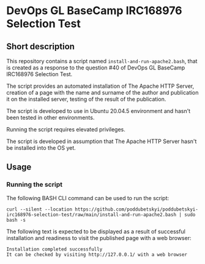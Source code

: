 # DevOps GL BaseCamp IRC168976 Selection Test

## Short description

This repository contains a script named `install-and-run-apache2.bash`, that is created as a response to the question #40 of DevOps GL BaseCamp IRC168976 Selection Test.

The script provides an automated installation of The Apache HTTP Server, creation of a page with the name and surname of the author and publication it on the installed server, testing of the result of the publication.

The script is developed to use in Ubuntu 20.04.5 environment and hasn't been tested in other environments.

Running the script requires elevated privileges.

The script is developed in assumption that The Apache HTTP Server hasn't be installed into the OS yet.

## Usage

### Running the script

The following BASH CLI command can be used to run the script:

```
curl --silent --location https://github.com/poddubetskyi/poddubetskyi-irc168976-selection-test/raw/main/install-and-run-apache2.bash | sudo bash -s
```

The following text is expected to be displayed as a result of successful installation and readiness to visit the published page with a web browser:

```
Installation completed successfully
It can be checked by visiting http://127.0.0.1/ with a web browser
```
